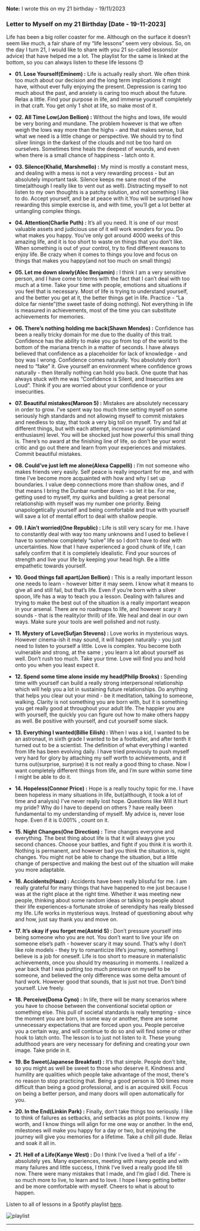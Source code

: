 **Note:** I wrote this on my 21 birthday - 19/11/2023

### Letter to Myself on my 21 Birthday [Date - 19-11-2023]

Life has been a big roller coaster for me. Although on the surface it doesn’t seem like much, a fair share of my “life lessons” seem very obvious. So, on the day I turn 21, I would like to share with you 21 so-called lessons(or advice) that have helped me a lot. The playlist for the same is linked at the bottom, so you can always listen to these life lessons 😙

- **01. Lose Yourself(Eminem) :** 
Life is actually really short. We often think too much about our decision and the long term implications it might have, without ever fully enjoying the present. Depression is caring too much about the past, and anxiety is caring too much about the future. Relax a little. Find your purpose in life, and immerse yourself completely in that craft. You get only 1 shot at life, so make most of it.

- **02. All Time Low(Jon Bellion) :** 
Without the highs and lows, life would be very boring and mundane. The problem however is that we often weigh the lows way more than the highs - and that makes sense, but what we need is a little change or perspective. We should try to find silver linings in the darkest of the clouds and not be too hard on ourselves. Sometimes time heals the deepest of wounds, and even when there is a small chance of happiness - latch onto it.     

- **03. Silence(Khalid, Marshmello) :**
My mind is mostly a constant mess, and dealing with a mess is not a very rewarding process - but an absolutely important task. Silence keeps me sane most of the time(although I really like to vent out as well). Distracting myself to not listen to my own thoughts is a patchy solution, and not something I like to do. Accept yourself, and be at peace with it.You will be surprised how rewarding this simple exercise is, and with time, you’ll get a lot better at untangling complex things.

- **04. Attention(Charlie Puth) :**
It’s all you need. It is one of our most valuable assets and judicious use of it will work wonders for you.  Do what makes you happy. You’ve only got around 4000 weeks of this amazing life, and it is too short to waste on things that you don’t like. When something is out of your control, try to find different reasons to enjoy life. Be crazy when it comes to things you love and focus on things that makes you happy(and not too much on small things)

- **05. Let me down slowly(Alec Benjamin) :**
I think I am a very sensitive person, and I have come to terms with the fact that I can’t deal with too much at a time. Take your time with people, emotions and situations if you feel that is necessary. Most of life is trying to understand yourself, and the better you get at it, the better things get in life. Practice - “La dolce far niente”(the sweet taste of doing nothing). Not everything in life is measured in achievements, most of the time you can substitute achievements for memories.

- **06. There’s nothing holding me back(Shawn Mendes) :**
Confidence has been a really tricky domain for me due to the duality of this trait. Confidence has the ability to make you go from top of the world to the bottom of the mariana trench in a matter of seconds. I have always believed that confidence as a placeholder for lack of knowledge - and boy was I wrong. Confidence comes naturally. You absolutely don’t need to “fake” it. Give yourself an environment where confidence grows naturally - then literally nothing can hold you back. One quote that has always stuck with me was “Confidence is Silent, and Insecurities are Loud”. Think if you are worried about your confidence or your insecurities.

- **07. Beautiful mistakes(Maroon 5) :**
Mistakes are absolutely necessary in order to grow. I’ve spent way too much time setting myself on some seriously high standards and not allowing myself to commit mistakes and needless to stay, that took a very big toll on myself. Try and fail at different things, but with each attempt, increase your optimism(and enthusiasm) level. You will be shocked just how powerful this small thing is. There’s no award at the finishing line of life, so don’t be your worst critic and go out there and learn from your experiences and mistakes. Commit beautiful mistakes.

- **08. Could’ve just left me alone(Alexa Cappelli) :**
I’m not someone who makes friends very easily. Self peace is really important for me, and with time I’ve become more acquainted with how and why I set up boundaries. I value deep connections more than shallow ones, and if that means I bring the Dunbar number down - so let it be. For me, getting used to myself, my quirks and building a great personal relationship with myself was my number one priority. Being unapologetically yourself and being comfortable and true with yourself will save a lot of mental effort to deal with shallow people.

- **09. I Ain’t worried(One Republic) :**
Life is still very scary for me. I have to constantly deal with way too many unknowns and I used to believe I have to somehow completely “solve” life so I don’t have to deal with uncertainties. Now that I have experienced a good chunk of life, I can safely confirm that it is completely idealistic. Find your sources of strength and live your life by keeping your head high. Be a little empathetic towards yourself.

- **10. Good things fall apart(Jon Bellion) :**
This is a really important lesson one needs to learn - however bitter it may seem. I know what it means to give all and still fail, but that’s life. Even if you’re born with a silver spoon, life has a way to teach you a lesson. Dealing with failures and trying to make the best out of the situation is a really important weapon in your arsenal. There are no roadmaps to life, and however scary it sounds - that is the reality(or thrill) of life. We heal and deal in our own ways. Make sure your tools are well polished and not rusty.

- **11. Mystery of Love(Sufjan Stevens) :**
Love works in mysterious ways. However cinema-ish it may sound, it will happen naturally - you just need to listen to yourself a little. Love is complex. You become both vulnerable and strong, at the same ; you learn a lot about yourself as well. Don’t rush too much. Take your time. Love will find you and hold onto you when you least expect it.

- **12. Spend some time alone inside my head(Philip Brooks) :**
Spending time with yourself can build a really strong interpersonal relationship which will help you a lot in sustaining future relationships. Do anything that helps you clear out your mind - be it meditation, talking to someone, walking. Clarity is not something you are born with, but it is something you get really good at throughout your adult life. The happier you are with yourself, the quickly you can figure out how to make others happy as well. Be positive with yourself, and cut yourself some slack.

- **13. Everything I wanted(Billie Eilish) :**
When I was a kid, I wanted to be an astronaut, in sixth grade I wanted to be a footballer, and after tenth it turned out to be a scientist. The definition of what everything I wanted from life has been evolving daily. I have tried previously to push myself very hard for glory by attaching my self worth to achievements, and it turns out(surprise, surprise) it is not really a good thing to chase. Now I want completely different things from life, and I’m sure within some time I might be able to do it.

- **14. Hopeless(Connor Price) :**
Hope is a really touchy topic for me. I have been hopeless in many situations in life, but(although, it took a lot of time and analysis) I’ve never really lost hope. Questions like Will it hurt my pride? Why do I have to depend on others ? have really been fundamental to my understanding of myself. My advice is, never lose hope. Even if it is 0.001% , count on it.

- **15. Night Changes(One Direction) :**
Time changes everyone and everything. The best thing about life is that it will always give you second chances. Choose your battles, and fight if you think it is worth it. Nothing is permanent, and however bad you think the situation is, night changes. You might not be able to change the situation, but a little change of perspective and making the best out of the situation will make you more adaptable.

- **16. Accidents(Haux) :**
Accidents have been really blissful for me. I am really grateful for many things that have happened to me just because I was at the right place at the right time. Whether it was meeting new people, thinking about some random ideas or talking to people about their life experiences-a fortunate stroke of serendipity has really blessed my life. Life works in mysterious ways. Instead of questioning about why and how, just say thank you and move on.

- **17. It’s okay if you forget me(Astrid S) :**
Don’t pressure yourself into being someone who you are not. You don’t want to live your life on someone else’s path - however scary it may sound. That’s why I don’t like role models - they try to romanticize life’s journey, something I believe is a job for oneself. Life is too short to measure in materialistic achievements, once you should try measuring in moments. I realized a year back that I was putting too much pressure on myself to be someone, and believed the only difference was some delta amount of hard work. However good that sounds, that is just not true. Don’t bind yourself. Live freely.

- **18. Perceive(Doma Cyno) :**
In life, there will be many scenarios where you have to choose between the conventional societal option or something else. This pull of societal standards is really tempting - since the moment you are born, in some way or another, there are some unnecessary expectations that are forced upon you. People perceive you a certain way, and will continue to do so and will find some or other hook to latch onto. The lesson is to just not listen to it. These young adulthood years are very necessary for defining and creating your own image. Take pride in it.

- **19. Be Sweet(Japanese Breakfast) :**
It’s that simple. People don’t bite, so you might as well be sweet to those who deserve it. Kindness and humility are qualities which people take advantage of the most, there's no reason to stop practicing that. Being a good person is 100 times more difficult than being a good professional, and is an acquired skill. Focus on being a better person, and many doors will open automatically for you.

- **20. In the End(Linkin Park) :**
Finally, don’t take things too seriously. I like to think of failures as setbacks, and setbacks as plot points. I know my worth, and I know things will align for me one way or another. In the end, milestones will make you happy for a day or two, but enjoying the journey will give you memories for a lifetime. Take a chill pill dude. Relax and soak it all in.

- **21. Hell of a Life(Kanye West) :**
Do I think I’ve lived a ‘hell of a life’ - absolutely yes. Many experiences, meeting with many people and with many failures and little success, I think I’ve lived a really good life till now. There were many mistakes that I made, and I’m glad I did. There is so much more to live, to learn and to love. I hope I keep getting better and be more comfortable with myself. Cheers to what is about to happen.

Listen to all of lessons in a Spotify playlist [here](https://open.spotify.com/playlist/5BObFQSzflNhGhJct3jWrU?si=7437fcc2eedf467b).

![playlist](https://github.com/yash-srivastava19/yash-srivastava19.github.io/assets/85068689/79a16914-f706-40cf-ba41-c1d71bfe49f1)

---
